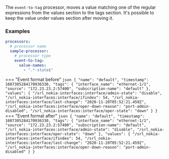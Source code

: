 The `event-to-tag` processor, moves a value matching one of the regular expressions from the values section to the tags section.
It's possible to keep the value under values section after moving it.

### Examples

```yaml
processors:
  # processor name
  sample-processor:
    # processor type
    event-to-tag:
      value-names:
        - ".*-state$"
```

=== "Event format before"
    ```json
    {
        "name": "default",
        "timestamp": 1607305284170936330,
        "tags": {
            "interface_name": "ethernet-1/1",
            "source": "172.23.23.2:57400",
            "subscription-name": "default"
        },
        "values": {
            "/srl_nokia-interfaces:interface/admin-state": "disable",
            "/srl_nokia-interfaces:interface/ifindex": 54,
            "/srl_nokia-interfaces:interface/last-change": "2020-11-20T05:52:21.459Z",
            "/srl_nokia-interfaces:interface/oper-down-reason": "port-admin-disabled",
            "/srl_nokia-interfaces:interface/oper-state": "down"
        }
    }
    ```
=== "Event format after"
    ```json
    {
        "name": "default",
        "timestamp": 1607305284170936330,
        "tags": {
            "interface_name": "ethernet-1/1",
            "source": "172.23.23.2:57400",
            "subscription-name": "default",
            "/srl_nokia-interfaces:interface/admin-state": "disable",
            "/srl_nokia-interfaces:interface/oper-state": "down"
        },
        "values": {
            "/srl_nokia-interfaces:interface/ifindex": 54,
            "/srl_nokia-interfaces:interface/last-change": "2020-11-20T05:52:21.459Z",
            "/srl_nokia-interfaces:interface/oper-down-reason": "port-admin-disabled"
        }
    }
    ```
